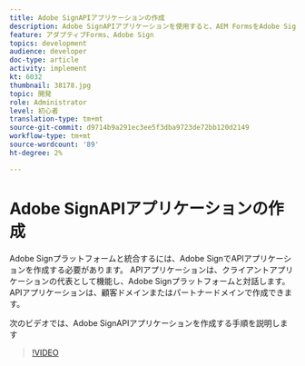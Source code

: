 ```yaml
---
title: Adobe SignAPIアプリケーションの作成
description: Adobe SignAPIアプリケーションを使用すると、AEM FormsをAdobe Signと統合できます
feature: アダプティブForms、Adobe Sign
topics: development
audience: developer
doc-type: article
activity: implement
kt: 6032
thumbnail: 38178.jpg
topic: 開発
role: Administrator
level: 初心者
translation-type: tm+mt
source-git-commit: d9714b9a291ec3ee5f3dba9723de72bb120d2149
workflow-type: tm+mt
source-wordcount: '89'
ht-degree: 2%

---
```


# Adobe SignAPIアプリケーションの作成

Adobe Signプラットフォームと統合するには、Adobe SignでAPIアプリケーションを作成する必要があります。 APIアプリケーションは、クライアントアプリケーションの代表として機能し、Adobe Signプラットフォームと対話します。 APIアプリケーションは、顧客ドメインまたはパートナードメインで作成できます。

次のビデオでは、Adobe SignAPIアプリケーションを作成する手順を説明します

>[!VIDEO](https://video.tv.adobe.com/v/38178/?quality=9&learn=on)
